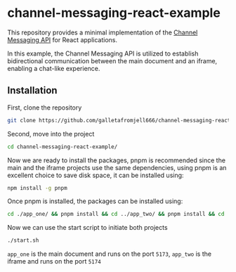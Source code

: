 # channel-messaging-react-example

This repository provides a minimal implementation of the [Channel Messaging API](https://developer.mozilla.org/en-US/docs/Web/API/Channel_Messaging_API) for React applications.

In this example, the Channel Messaging API is utilized to establish bidirectional communication between the main document and an iframe, enabling a chat-like experience.

## Installation

First, clone the repository

```bash
git clone https://github.com/galletafromjell666/channel-messaging-react-example.git
```

Second, move into the project

```bash
cd channel-messaging-react-example/
```

Now we are ready to install the packages, pnpm is recommended since the main and the iframe projects use the same dependencies, using pnpm is an excellent choice to save disk space, it can be installed using:

```bash
npm install -g pnpm
```

Once pnpm is installed, the packages can be installed using:

```bash
cd ./app_one/ && pnpm install && cd ../app_two/ && pnpm install && cd ..
```

Now we can use the start script to initiate both projects

```bash
./start.sh
```

`app_one` is the main document and runs on the port `5173`, `app_two` is the iframe and runs on the port `5174`
